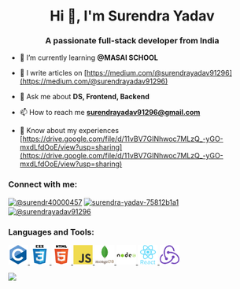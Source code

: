 <h1 align="center">Hi 👋, I'm Surendra Yadav</h1>
<h3 align="center">A passionate full-stack developer from India</h3>

- 🌱 I’m currently learning **@MASAI SCHOOL**

- 📝 I write articles on [https://medium.com/@surendrayadav91296](https://medium.com/@surendrayadav91296)

- 💬 Ask me about **DS, Frontend, Backend**

- 📫 How to reach me **surendrayadav91296@gmail.com**

- 📄 Know about my experiences [https://drive.google.com/file/d/11vBV7GINhwoc7MLzQ_-yGO-mxdLfdOoE/view?usp=sharing](https://drive.google.com/file/d/11vBV7GINhwoc7MLzQ_-yGO-mxdLfdOoE/view?usp=sharing)

<h3 align="left">Connect with me:</h3>
<p align="left">
<a href="https://twitter.com/@surendr40000457" target="blank"><img align="center" src="https://raw.githubusercontent.com/rahuldkjain/github-profile-readme-generator/master/src/images/icons/Social/twitter.svg" alt="@surendr40000457" height="30" width="40" /></a>
<a href="https://linkedin.com/in/surendra-yadav-75812b1a1" target="blank"><img align="center" src="https://raw.githubusercontent.com/rahuldkjain/github-profile-readme-generator/master/src/images/icons/Social/linked-in-alt.svg" alt="surendra-yadav-75812b1a1" height="30" width="40" /></a>
<a href="https://medium.com/@surendrayadav91296" target="blank"><img align="center" src="https://raw.githubusercontent.com/rahuldkjain/github-profile-readme-generator/master/src/images/icons/Social/medium.svg" alt="@surendrayadav91296" height="30" width="40" /></a>
</p>

<h3 align="left">Languages and Tools:</h3>
<p align="left"> <a href="https://www.cprogramming.com/" target="_blank" rel="noreferrer"> <img src="https://raw.githubusercontent.com/devicons/devicon/master/icons/c/c-original.svg" alt="c" width="40" height="40"/> </a> <a href="https://www.w3schools.com/css/" target="_blank" rel="noreferrer"> <img src="https://raw.githubusercontent.com/devicons/devicon/master/icons/css3/css3-original-wordmark.svg" alt="css3" width="40" height="40"/> </a> <a href="https://www.w3.org/html/" target="_blank" rel="noreferrer"> <img src="https://raw.githubusercontent.com/devicons/devicon/master/icons/html5/html5-original-wordmark.svg" alt="html5" width="40" height="40"/> </a> <a href="https://developer.mozilla.org/en-US/docs/Web/JavaScript" target="_blank" rel="noreferrer"> <img src="https://raw.githubusercontent.com/devicons/devicon/master/icons/javascript/javascript-original.svg" alt="javascript" width="40" height="40"/> </a> <a href="https://www.mongodb.com/" target="_blank" rel="noreferrer"> <img src="https://raw.githubusercontent.com/devicons/devicon/master/icons/mongodb/mongodb-original-wordmark.svg" alt="mongodb" width="40" height="40"/> </a> <a href="https://nodejs.org" target="_blank" rel="noreferrer"> <img src="https://raw.githubusercontent.com/devicons/devicon/master/icons/nodejs/nodejs-original-wordmark.svg" alt="nodejs" width="40" height="40"/> </a> <a href="https://reactjs.org/" target="_blank" rel="noreferrer"> <img src="https://raw.githubusercontent.com/devicons/devicon/master/icons/react/react-original-wordmark.svg" alt="react" width="40" height="40"/> </a> <a href="https://redux.js.org" target="_blank" rel="noreferrer"> <img src="https://raw.githubusercontent.com/devicons/devicon/master/icons/redux/redux-original.svg" alt="redux" width="40" height="40"/> </a> </p>

<img src="https://github-readme-stats.vercel.app/api?username=Surendra9129&&show_icons=true&title_color=ffffff&icon_color=bb2acf&text_color=daf7dc&bg_color=151515">
